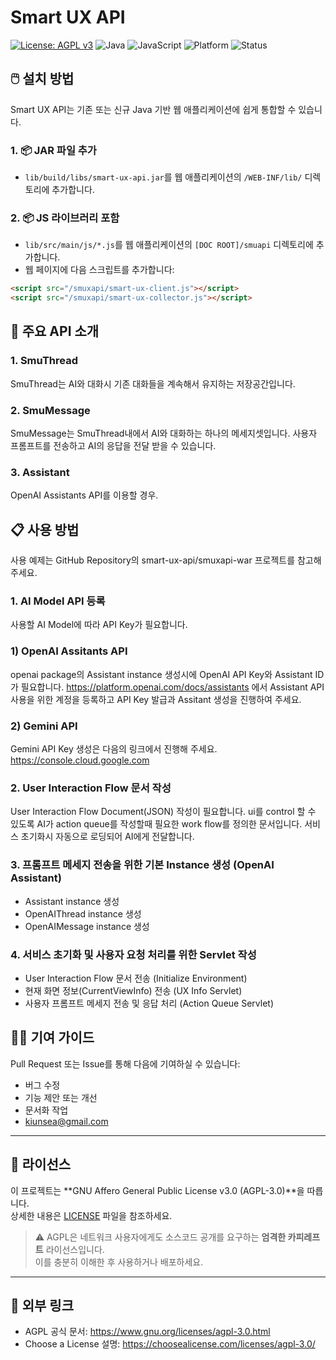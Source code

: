 # Smart UX API

[![License: AGPL v3](https://img.shields.io/badge/License-AGPL%20v3-blue.svg)](https://www.gnu.org/licenses/agpl-3.0.html)
![Java](https://img.shields.io/badge/language-Java-orange)
![JavaScript](https://img.shields.io/badge/language-JavaScript-yellow)
![Platform](https://img.shields.io/badge/platform-Web-blue)
![Status](https://img.shields.io/badge/status-Active-brightgreen)

## 🖱️ 설치 방법

Smart UX API는 기존 또는 신규 Java 기반 웹 애플리케이션에 쉽게 통합할 수 있습니다.

### 1. 📦 JAR 파일 추가

- `lib/build/libs/smart-ux-api.jar`를 웹 애플리케이션의 `/WEB-INF/lib/` 디렉토리에 추가합니다.

### 2. 📦 JS 라이브러리 포함

- `lib/src/main/js/*.js`를 웹 애플리케이션의 `[DOC ROOT]/smuapi` 디렉토리에 추가합니다.
- 웹 페이지에 다음 스크립트를 추가합니다:

```html
<script src="/smuxapi/smart-ux-client.js"></script>
<script src="/smuxapi/smart-ux-collector.js"></script>
```

## 🧊 주요 API 소개

### 1. SmuThread
SmuThread는 AI와 대화시 기존 대화들을 계속해서 유지하는 저장공간입니다.

### 2. SmuMessage
SmuMessage는 SmuThread내에서 AI와 대화하는 하나의 메세지셋입니다.
사용자 프롬프트를 전송하고 AI의 응답을 전달 받을 수 있습니다.

### 3. Assistant
OpenAI Assistants API를 이용할 경우.

## 📋 사용 방법
사용 예제는 GitHub Repository의 smart-ux-api/smuxapi-war 프로젝트를 참고해 주세요.

### 1. AI Model API 등록
사용할 AI Model에 따라 API Key가 필요합니다.
### 1) OpenAI Assitants API
openai package의 Assistant instance 생성시에 OpenAI API Key와 Assistant ID가 필요합니다.
https://platform.openai.com/docs/assistants 에서 Assistant API 사용을 위한 계정을 등록하고 
API Key 발급과 Assitant 생성을 진행하여 주세요.

### 2) Gemini API
Gemini API Key 생성은 다음의 링크에서 진행해 주세요.
https://console.cloud.google.com

### 2. User Interaction Flow 문서 작성
User Interaction Flow Document(JSON) 작성이 필요합니다.
ui를 control 할 수 있도록 AI가 action queue를 작성할때 필요한 work flow를 정의한 문서입니다.
서비스 초기화시 자동으로 로딩되어 AI에게 전달합니다.

### 3. 프롬프트 메세지 전송을 위한 기본 Instance 생성 (OpenAI Assistant)
- Assistant instance 생성
- OpenAIThread instance 생성
- OpenAIMessage instance 생성

### 4. 서비스 초기화 및 사용자 요청 처리를 위한 Servlet 작성
- User Interaction Flow 문서 전송 (Initialize Environment)
- 현재 화면 정보(CurrentViewInfo) 전송 (UX Info Servlet)
- 사용자 프롬프트 메세지 전송 및 응답 처리 (Action Queue Servlet)

## 🧑‍💻 기여 가이드

Pull Request 또는 Issue를 통해 다음에 기여하실 수 있습니다:

- 버그 수정
- 기능 제안 또는 개선
- 문서화 작업
- kiunsea@gmail.com

---

## 📄 라이선스

이 프로젝트는 **GNU Affero General Public License v3.0 (AGPL-3.0)**을 따릅니다.  
상세한 내용은 [LICENSE](./LICENSE) 파일을 참조하세요.

> ⚠️ AGPL은 네트워크 사용자에게도 소스코드 공개를 요구하는 **엄격한 카피레프트** 라이선스입니다.  
> 이를 충분히 이해한 후 사용하거나 배포하세요.

---

## 🔗 외부 링크

- AGPL 공식 문서: https://www.gnu.org/licenses/agpl-3.0.html
- Choose a License 설명: https://choosealicense.com/licenses/agpl-3.0/
